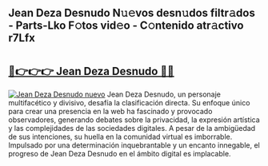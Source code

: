 ## Jean Deza Desnudo N𝚞𝚎vos desn𝚞dos filtr𝚊dos - Parts-Lko F𝚘tos vid𝚎o - C𝚘ntenido atr𝚊ctivo r7Lfx

# <h2><a href="http://mb1lv5.tromn.icu/?c=Jean+Deza+Desnudo">🔗👉👉👉 Jean Deza Desnudo 🔗🔗</a></h2>

[![Jean Deza Desnudo nuevo](https://i.imgur.com/pEAQMta.gif)](http://mb1lv5.tromn.icu/?c=Jean+Deza+Desnudo)
Jean Deza Desnudo, un personaje multifacético y divisivo, desafía la clasificación directa. Su enfoque único para crear una presencia en la web ha fascinado y provocado observadores, generando debates sobre la privacidad, la expresión artística y las complejidades de las sociedades digitales. A pesar de la ambigüedad de sus intenciones, su huella en la comunidad virtual es imborrable. Impulsado por una determinación inquebrantable y un encanto innegable, el progreso de Jean Deza Desnudo en el ámbito digital es implacable.
